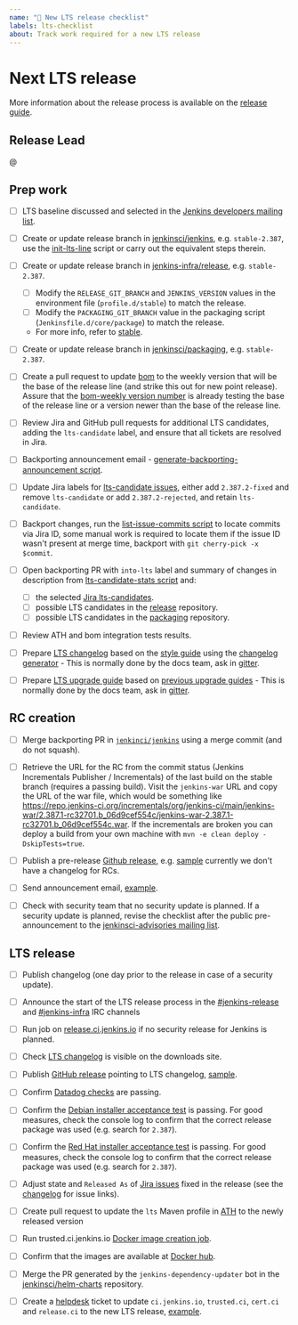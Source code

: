```yaml
---
name: "🚤 New LTS release checklist"
labels: lts-checklist
about: Track work required for a new LTS release
---
```


# Next LTS release

More information about the release process is available on the [release guide](https://github.com/jenkins-infra/release/blob/master/docs/releases.md).

## Release Lead

<!-- 
The release lead is the person who makes sure that all steps are completed
Not necessarily the person doing all the work

This role should rotate between LTS releases
-->

@<github-username of release lead>

## Prep work

- [ ] LTS baseline discussed and selected in the [Jenkins developers mailing list](https://groups.google.com/g/jenkinsci-dev).

- [ ] Create or update release branch in [jenkinsci/jenkins](https://github.com/jenkinsci/jenkins), e.g. `stable-2.387`, use the [init-lts-line](https://github.com/jenkins-infra/backend-commit-history-parser/blob/master/bin/init-lts-line) script or carry out the equivalent steps therein.

- [ ] Create or update release branch in [jenkins-infra/release](https://github.com/jenkins-infra/release), e.g. `stable-2.387`.
  - [ ] Modify the `RELEASE_GIT_BRANCH` and `JENKINS_VERSION` values in the environment file (`profile.d/stable`) to match the release.
  - [ ] Modify the `PACKAGING_GIT_BRANCH` value in the packaging script (`Jenkinsfile.d/core/package`) to match the release.
  - For more info, refer to [stable](https://github.com/jenkins-infra/release#stable).

- [ ] Create or update release branch in [jenkinsci/packaging](https://github.com/jenkinsci/packaging), e.g. `stable-2.387`.

- [ ] Create a pull request to update [bom](https://github.com/jenkinsci/bom) to the weekly version that will be the base of the release line (and strike this out for new point release).
      Assure that the [bom-weekly version number](https://github.com/jenkinsci/bom/blob/master/sample-plugin/pom.xml#L17) is already testing the base of the release line or a version newer than the base of the release line.

- [ ] Review Jira and GitHub pull requests for additional LTS candidates, adding the `lts-candidate` label, and ensure that all tickets are resolved in Jira.

- [ ] Backporting announcement email - [generate-backporting-announcement script](https://github.com/jenkins-infra/backend-commit-history-parser/blob/master/bin/generate-backporting-announcement).

- [ ] Update Jira labels for [lts-candidate issues](https://issues.jenkins.io/issues/?filter=12146), either add `2.387.2-fixed` and remove `lts-candidate` or add `2.387.2-rejected`, and retain `lts-candidate`.

- [ ] Backport changes, run the [list-issue-commits script](https://github.com/jenkins-infra/backend-commit-history-parser/blob/master/bin/list-issue-commits) to locate commits via Jira ID, some manual work is required to locate them if the issue ID wasn't present at merge time, backport with `git cherry-pick -x $commit`.

- [ ] Open backporting PR with `into-lts` label and summary of changes in description from [lts-candidate-stats script](https://github.com/jenkins-infra/backend-commit-history-parser/blob/master/bin/lts-candidate-stats) and:
  - [ ] the selected [Jira lts-candidates](https://issues.jenkins-ci.org/issues/?filter=12146).
  - [ ] possible LTS candidates in the [release](https://github.com/jenkins-infra/release/issues?q=is%3Aclosed+label%3Alts-candidate+) repository.
  - [ ] possible LTS candidates in the [packaging](https://github.com/jenkinsci/packaging/issues?q=is%3Aclosed+label%3Alts-candidate) repository.

- [ ] Review ATH and bom integration tests results.

- [ ] Prepare [LTS changelog](https://www.jenkins.io/changelog-stable/) based on the [style guide](https://github.com/jenkins-infra/jenkins.io/blob/master/content/_data/changelogs/_STYLEGUIDE.adoc) using the [changelog generator](https://github.com/jenkinsci/core-changelog-generator/blob/master/README.md) - This is normally done by the docs team, ask in [gitter](https://app.gitter.im/#/room/#jenkins/docs:matrix.org).

- [ ] Prepare [LTS upgrade guide](https://www.jenkins.io/doc/upgrade-guide/) based on [previous upgrade guides](https://github.com/jenkins-infra/jenkins.io/tree/master/content/_data/upgrades)  - This is normally done by the docs team, ask in [gitter](https://app.gitter.im/#/room/#jenkins/docs:matrix.org).

## RC creation

- [ ] Merge backporting PR in [`jenkinci/jenkins`](https://github.com/jenkinsci/jenkins) using a merge commit (and do not squash).

- [ ] Retrieve the URL for the RC from the commit status (Jenkins Incrementals Publisher / Incrementals) of the last build on the stable branch (requires a passing build). Visit the `jenkins-war` URL and copy the URL of the war file, which would be something like https://repo.jenkins-ci.org/incrementals/org/jenkins-ci/main/jenkins-war/2.387.1-rc32701.b_06d9cef554c/jenkins-war-2.387.1-rc32701.b_06d9cef554c.war. If the incrementals are broken you can deploy a build from your own machine with `mvn -e clean deploy -DskipTests=true`.

- [ ] Publish a pre-release [Github release](https://github.com/jenkinsci/jenkins/releases), e.g. [sample](https://github.com/jenkinsci/jenkins/releases/tag/jenkins-2.387.1-rc) currently we don't have a changelog for RCs.

- [ ] Send announcement email, [example](https://groups.google.com/g/jenkinsci-dev/c/ox6SCyOQLuE/m/C-dsLZ4vBwAJ).

- [ ] Check with security team that no security update is planned.  If a security update is planned, revise the checklist after the public pre-announcement to the [jenkinsci-advisories mailing list](https://groups.google.com/g/jenkinsci-advisories).

## LTS release

- [ ] Publish changelog (one day prior to the release in case of a security update).

- [ ] Announce the start of the LTS release process in the [#jenkins-release](https://matrix.to/#/#jenkins-release:libera.chat) and [#jenkins-infra](https://matrix.to/#/#jenkins-infra:libera.chat) IRC channels
- [ ] Run job on [release.ci.jenkins.io](https://release.ci.jenkins.io/blue/organizations/jenkins/core%2Fstable%2Frelease/branches/) if no security release for Jenkins is planned.

- [ ] Check [LTS changelog](https://www.jenkins.io/changelog-stable/) is visible on the downloads site.

- [ ] Publish [GitHub release](https://github.com/jenkinsci/jenkins/releases) pointing to LTS changelog, [sample](https://github.com/jenkinsci/jenkins/releases/tag/jenkins-2.387.1).

- [ ] Confirm [Datadog checks](https://p.datadoghq.com/sb/0Igb9a-e6849e5e019250ef5aaea3589297fe8b) are passing.

- [ ] Confirm the [Debian installer acceptance test](https://ci.jenkins.io/job/Infra/job/acceptance-tests/job/install-lts-debian-package/) is passing.
  For good measures, check the console log to confirm that the correct release package was used (e.g. search for `2.387`).

- [ ] Confirm the [Red Hat installer acceptance test](https://ci.jenkins.io/job/Infra/job/acceptance-tests/job/install-lts-redhat-rpm/) is passing.
  For good measures, check the console log to confirm that the correct release package was used (e.g. search for `2.387`).
  
- [ ] Adjust state and `Released As` of [Jira issues](https://issues.jenkins.io/) fixed in the release (see the [changelog](https://www.jenkins.io/changelog-stable) for issue links).

- [ ] Create pull request to update the `lts` Maven profile in [ATH](https://github.com/jenkinsci/acceptance-test-harness) to the newly released version

- [ ] Run trusted.ci.jenkins.io [Docker image creation job](https://trusted.ci.jenkins.io:1443/job/Containers/job/Core%20Release%20Containers/job/master/).

- [ ] Confirm that the images are available at [Docker hub](https://hub.docker.com/r/jenkins/jenkins/tags).

- [ ] Merge the PR generated by the `jenkins-dependency-updater` bot in the [jenkinsci/helm-charts](https://github.com/jenkinsci/helm-charts) repository.

- [ ] Create a [helpdesk](https://github.com/jenkins-infra/helpdesk/issues) ticket to update `ci.jenkins.io`, `trusted.ci`, `cert.ci` and `release.ci` to the new LTS release, [example](https://github.com/jenkins-infra/helpdesk/issues/2816).
